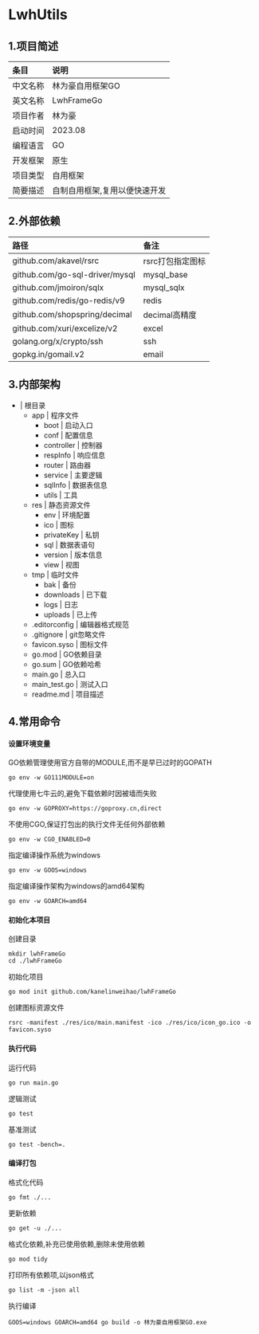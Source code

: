 <!-- README -->
# LwhUtils

## 1.项目简述
| 条目   | 说明 |
|:--|:--|
| 中文名称 | 林为豪自用框架GO |
| 英文名称 | LwhFrameGo |
| 项目作者 | 林为豪 |
| 启动时间 | 2023.08 |
| 编程语言 | GO |
| 开发框架 | 原生 |
| 项目类型 | 自用框架 |
| 简要描述 | 自制自用框架,复用以便快速开发 |

## 2.外部依赖

| 路径 | 备注         |
| :-- |:-----------|
| github.com/akavel/rsrc | rsrc打包指定图标 |
| github.com/go-sql-driver/mysql | mysql_base |
| github.com/jmoiron/sqlx | mysql_sqlx |
| github.com/redis/go-redis/v9 | redis      |
| github.com/shopspring/decimal | decimal高精度 |
| github.com/xuri/excelize/v2 | excel      |
| golang.org/x/crypto/ssh | ssh        |
| gopkg.in/gomail.v2 | email      |

## 3.内部架构
- | 根目录
    - app | 程序文件
        - boot | 启动入口
        - conf | 配置信息
        - controller | 控制器
        - respInfo | 响应信息
        - router | 路由器
        - service | 主要逻辑
        - sqlInfo | 数据表信息
        - utils | 工具
    - res | 静态资源文件
        - env | 环境配置
        - ico | 图标
        - privateKey | 私钥
        - sql | 数据表语句
        - version | 版本信息
        - view | 视图
    - tmp | 临时文件
        - bak | 备份
        - downloads | 已下载
        - logs | 日志
        - uploads | 已上传
    - .editorconfig | 编辑器格式规范
    - .gitignore | git忽略文件
    - favicon.syso | 图标文件
    - go.mod | GO依赖目录
    - go.sum | GO依赖哈希
    - main.go | 总入口
    - main_test.go | 测试入口
    - readme.md | 项目描述

## 4.常用命令
#### 设置环境变量
GO依赖管理使用官方自带的MODULE,而不是早已过时的GOPATH
```
go env -w GO111MODULE=on
```
代理使用七牛云的,避免下载依赖时因被墙而失败
```
go env -w GOPROXY=https://goproxy.cn,direct
```
不使用CGO,保证打包出的执行文件无任何外部依赖
```
go env -w CGO_ENABLED=0
```
指定编译操作系统为windows
```
go env -w GOOS=windows
```
指定编译操作架构为windows的amd64架构
```
go env -w GOARCH=amd64
```

#### 初始化本项目
创建目录
```
mkdir lwhFrameGo
cd ./lwhFrameGo
```
初始化项目
```
go mod init github.com/kanelinweihao/lwhFrameGo
```
创建图标资源文件
```
rsrc -manifest ./res/ico/main.manifest -ico ./res/ico/icon_go.ico -o favicon.syso
```

#### 执行代码
运行代码
```
go run main.go
```
逻辑测试
```
go test
```
基准测试
```
go test -bench=.
```

#### 编译打包
格式化代码
```
go fmt ./...
```
更新依赖
```
go get -u ./...
```
格式化依赖,补充已使用依赖,删除未使用依赖
```
go mod tidy
```
打印所有依赖项,以json格式
```
go list -m -json all
```
执行编译
```
GOOS=windows GOARCH=amd64 go build -o 林为豪自用框架GO.exe
```
